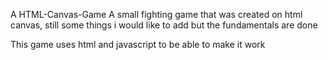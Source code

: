 A HTML-Canvas-Game
A small fighting game that was created on html canvas, still some things i would like to add but the fundamentals are done

This game uses html and javascript to be able to make it work
